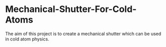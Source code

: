 # Mechanical-Shutter-For-Cold-Atoms
The aim of this project is to create a mechanical shutter which can be used in cold atom physics.
